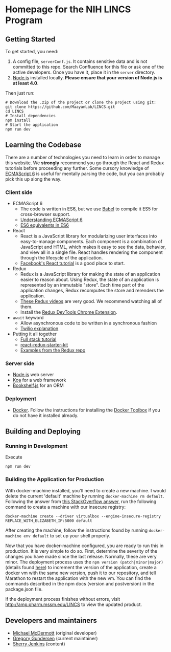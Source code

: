 # Homepage for the NIH LINCS Program

## Getting Started

To get started, you need:

1. A config file, `serverConf.js`. It contains sensitive data and is not committed to this repo. Search Confluence for this file or ask one of the active developers. Once you have it, place it in the `server` directory.
2. [Node.js](https://nodejs.org) installed locally. **Please ensure that your version of Node.js is at least 4.0**.

Then just run:

```shell
# Download the .zip of the project or clone the project using git:
git clone https://github.com/MaayanLab/LINCS.git
cd LINCS
# Install dependencies
npm install
# Start the application
npm run dev
```

## Learning the Codebase
There are a number of technologies you need to learn in order to manage this website. We **strongly** recommend you go through the React and Redux tutorials before proceeding any further. Some cursory knowledge of [ECMAScript 6](https://en.wikipedia.org/wiki/ECMAScript) is useful for mentally parsing the code, but you can probably pick this up along the way.

### Client side

- ECMAScript 6
  - The code is written in ES6, but we use [Babel](https://babeljs.io/) to compile it ES5 for cross-browser support.
  - [Understanding ECMAScript 6](https://leanpub.com/understandinges6/read)
  - [ES6 equivalents in ES6](https://github.com/addyosmani/es6-equivalents-in-es5)
- React
  - React is a JavaScript library for modularizing user interfaces into easy-to-manage components. Each component is a combination of JavaScript and HTML, which makes it easy to see the data, behavior, and view all in a single file. React handles rendering the component through the lifecycle of the application.
  - [Facebook's React tutorial](https://facebook.github.io/react/docs/tutorial.html) is a good place to start.
- Redux
  - Redux is a JavaScript library for making the state of an application easier to reason about. Using Redux, the state of an application is represented by an immutable "store". Each time part of the application changes, Redux recomputes the store and rerenders the application.
  - [These Redux videos](https://egghead.io/lessons/javascript-redux-react-todo-list-example-adding-a-todo#/tab-code) are very good. We recommend watching all of them.
  - Install the [Redux DevTools Chrome Extension](https://github.com/zalmoxisus/redux-devtools-extension).
- `await` keyword
  - Allow asynchronous code to be written in a synchronous fashion
  - [Twilio explanation](https://www.twilio.com/blog/2015/10/asyncawait-the-hero-javascript-deserved.html)
- Putting it all together
  - [Full stack tutorial](https://www.fullstackreact.com/articles/react-tutorial-cloning-yelp/)
  - [react-redux-starter-kit](https://github.com/davezuko/react-redux-starter-kit)
  - [Examples from the Redux repo](https://github.com/reactjs/redux/tree/master/examples)

### Server side

- [Node.js](https://nodejs.org/en/) web server
- [Koa](http://koajs.com/) for a web framework
- [Bookshelf.js](http://bookshelfjs.org/) for an ORM

### Deployment
- [Docker](https://www.docker.com/). Follow the instructions for installing the [Docker Toolbox](https://www.docker.com/products/docker-toolbox) if you do not have it installed already.

## Building and Deploying

### Running in Development

Execute

```
npm run dev
```

### Building the Application for Production

With docker-machine installed, you'll need to create a new machine. I would delete the current 'default' machine by running `docker-machine rm default`. Following the answer from [this StackOverflow answer](http://stackoverflow.com/questions/30654306/allow-insecure-registry-in-host-provisioned-with-docker-machine),
run the following command to create a machine with our insecure registry:
```shell
docker-machine create --driver virtualbox --engine-insecure-registry REPLACE_WITH_ELIZABETH_IP:5000 default
```

After creating the machine, follow the instructions found by running `docker-machine env default` to set up your shell properly.

Now that you have docker-machine configured, you are ready to run this in production. It is very simple to do so. First, determine the severity of the changes you have made since the last release. Normally, these are very minor. The deployment process uses the `npm version (patch|minor|major)` (details found [here](https://docs.npmjs.com/cli/version)) to increment the version of the application, create a docker vm with the same new version, push it to our repository, and tell Marathon to restart the application with the new vm. You can find the commands described in the npm docs (version and postversion) in the package.json file.

If the deployment process finishes without errors, visit http://amp.pharm.mssm.edu/LINCS to view the updated product.

## Developers and maintainers

- [Michael McDermott](https://github.com/mgmcdermott) (original developer)
- [Gregory Gundersen](https://github.com/gwgundersen) (current maintainer)
- [Sherry Jenkins](https://github.com/sherry-jenkins) (content)